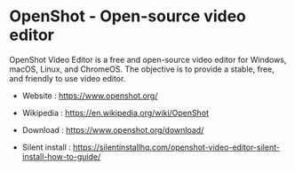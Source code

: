 # OpenShot - Open-source video editor

OpenShot Video Editor is a free and open-source video editor for
Windows, macOS, Linux, and ChromeOS. The objective is to provide
a stable, free, and friendly to use video editor.

* Website : https://www.openshot.org/
* Wikipedia : https://en.wikipedia.org/wiki/OpenShot

* Download : https://www.openshot.org/download/
* Silent install : https://silentinstallhq.com/openshot-video-editor-silent-install-how-to-guide/
